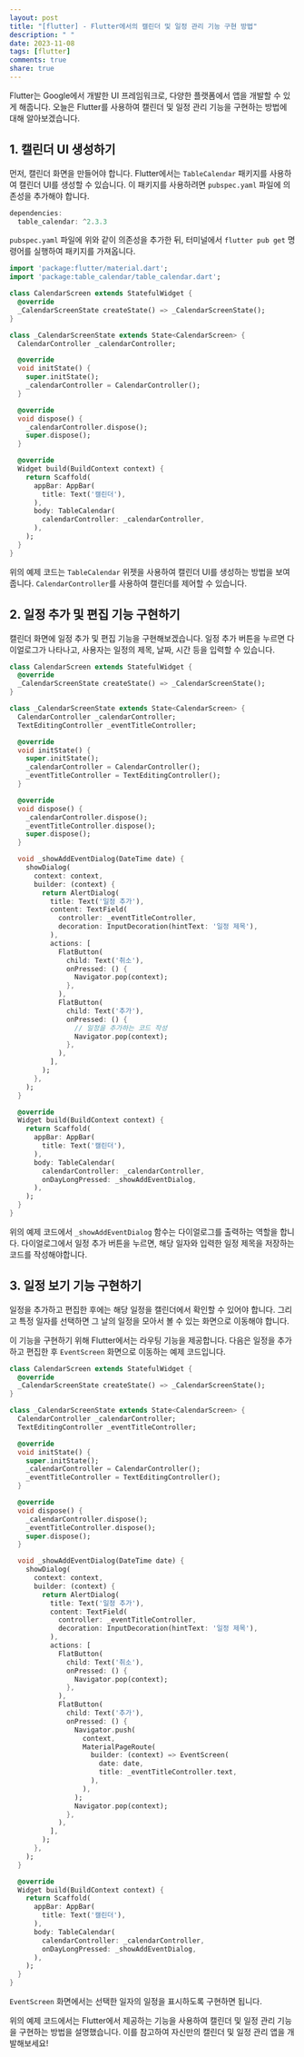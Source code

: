 ```yaml
---
layout: post
title: "[flutter] - Flutter에서의 캘린더 및 일정 관리 기능 구현 방법"
description: " "
date: 2023-11-08
tags: [flutter]
comments: true
share: true
---
```


Flutter는 Google에서 개발한 UI 프레임워크로, 다양한 플랫폼에서 앱을 개발할 수 있게 해줍니다. 오늘은 Flutter를 사용하여 캘린더 및 일정 관리 기능을 구현하는 방법에 대해 알아보겠습니다.

## 1. 캘린더 UI 생성하기
먼저, 캘린더 화면을 만들어야 합니다. Flutter에서는 `TableCalendar` 패키지를 사용하여 캘린더 UI를 생성할 수 있습니다. 이 패키지를 사용하려면 `pubspec.yaml` 파일에 의존성을 추가해야 합니다.

```dart
dependencies:
  table_calendar: ^2.3.3
```

`pubspec.yaml` 파일에 위와 같이 의존성을 추가한 뒤, 터미널에서 `flutter pub get` 명령어를 실행하여 패키지를 가져옵니다.

```dart
import 'package:flutter/material.dart';
import 'package:table_calendar/table_calendar.dart';

class CalendarScreen extends StatefulWidget {
  @override
  _CalendarScreenState createState() => _CalendarScreenState();
}

class _CalendarScreenState extends State<CalendarScreen> {
  CalendarController _calendarController;

  @override
  void initState() {
    super.initState();
    _calendarController = CalendarController();
  }

  @override
  void dispose() {
    _calendarController.dispose();
    super.dispose();
  }

  @override
  Widget build(BuildContext context) {
    return Scaffold(
      appBar: AppBar(
        title: Text('캘린더'),
      ),
      body: TableCalendar(
        calendarController: _calendarController,
      ),
    );
  }
}
```

위의 예제 코드는 `TableCalendar` 위젯을 사용하여 캘린더 UI를 생성하는 방법을 보여줍니다. `CalendarController`를 사용하여 캘린더를 제어할 수 있습니다.

## 2. 일정 추가 및 편집 기능 구현하기
캘린더 화면에 일정 추가 및 편집 기능을 구현해보겠습니다. 일정 추가 버튼을 누르면 다이얼로그가 나타나고, 사용자는 일정의 제목, 날짜, 시간 등을 입력할 수 있습니다.

```dart
class CalendarScreen extends StatefulWidget {
  @override
  _CalendarScreenState createState() => _CalendarScreenState();
}

class _CalendarScreenState extends State<CalendarScreen> {
  CalendarController _calendarController;
  TextEditingController _eventTitleController;

  @override
  void initState() {
    super.initState();
    _calendarController = CalendarController();
    _eventTitleController = TextEditingController();
  }

  @override
  void dispose() {
    _calendarController.dispose();
    _eventTitleController.dispose();
    super.dispose();
  }

  void _showAddEventDialog(DateTime date) {
    showDialog(
      context: context,
      builder: (context) {
        return AlertDialog(
          title: Text('일정 추가'),
          content: TextField(
            controller: _eventTitleController,
            decoration: InputDecoration(hintText: '일정 제목'),
          ),
          actions: [
            FlatButton(
              child: Text('취소'),
              onPressed: () {
                Navigator.pop(context);
              },
            ),
            FlatButton(
              child: Text('추가'),
              onPressed: () {
                // 일정을 추가하는 코드 작성
                Navigator.pop(context);
              },
            ),
          ],
        );
      },
    );
  }

  @override
  Widget build(BuildContext context) {
    return Scaffold(
      appBar: AppBar(
        title: Text('캘린더'),
      ),
      body: TableCalendar(
        calendarController: _calendarController,
        onDayLongPressed: _showAddEventDialog,
      ),
    );
  }
}
```

위의 예제 코드에서 `_showAddEventDialog` 함수는 다이얼로그를 출력하는 역할을 합니다. 다이얼로그에서 일정 추가 버튼을 누르면, 해당 일자와 입력한 일정 제목을 저장하는 코드를 작성해야합니다.

## 3. 일정 보기 기능 구현하기
일정을 추가하고 편집한 후에는 해당 일정을 캘린더에서 확인할 수 있어야 합니다. 그리고 특정 일자를 선택하면 그 날의 일정을 모아서 볼 수 있는 화면으로 이동해야 합니다.

이 기능을 구현하기 위해 Flutter에서는 라우팅 기능을 제공합니다. 다음은 일정을 추가하고 편집한 후 `EventScreen` 화면으로 이동하는 예제 코드입니다.

```dart
class CalendarScreen extends StatefulWidget {
  @override
  _CalendarScreenState createState() => _CalendarScreenState();
}

class _CalendarScreenState extends State<CalendarScreen> {
  CalendarController _calendarController;
  TextEditingController _eventTitleController;

  @override
  void initState() {
    super.initState();
    _calendarController = CalendarController();
    _eventTitleController = TextEditingController();
  }

  @override
  void dispose() {
    _calendarController.dispose();
    _eventTitleController.dispose();
    super.dispose();
  }

  void _showAddEventDialog(DateTime date) {
    showDialog(
      context: context,
      builder: (context) {
        return AlertDialog(
          title: Text('일정 추가'),
          content: TextField(
            controller: _eventTitleController,
            decoration: InputDecoration(hintText: '일정 제목'),
          ),
          actions: [
            FlatButton(
              child: Text('취소'),
              onPressed: () {
                Navigator.pop(context);
              },
            ),
            FlatButton(
              child: Text('추가'),
              onPressed: () {
                Navigator.push(
                  context,
                  MaterialPageRoute(
                    builder: (context) => EventScreen(
                      date: date,
                      title: _eventTitleController.text,
                    ),
                  ),
                );
                Navigator.pop(context);
              },
            ),
          ],
        );
      },
    );
  }

  @override
  Widget build(BuildContext context) {
    return Scaffold(
      appBar: AppBar(
        title: Text('캘린더'),
      ),
      body: TableCalendar(
        calendarController: _calendarController,
        onDayLongPressed: _showAddEventDialog,
      ),
    );
  }
}
```

`EventScreen` 화면에서는 선택한 일자의 일정을 표시하도록 구현하면 됩니다.

위의 예제 코드에서는 Flutter에서 제공하는 기능을 사용하여 캘린더 및 일정 관리 기능을 구현하는 방법을 설명했습니다. 이를 참고하여 자신만의 캘린더 및 일정 관리 앱을 개발해보세요!